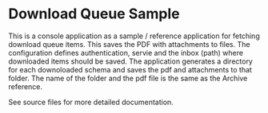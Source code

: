 # Download Queue Sample

This is a console application as a sample / reference application for fetching download queue items.
This saves the PDF with attachments to files.
The configuration defines authentication, servie and the inbox (path) where downloaded items should be saved.
The application generates a directory for each downoloaded schema and saves the pdf and attachments to that folder.
The name of the folder and the pdf file is the same as the Archive reference.

See source files for more detailed documentation.

